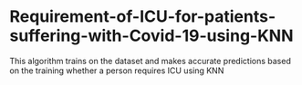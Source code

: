 # Requirement-of-ICU-for-patients-suffering-with-Covid-19-using-KNN
This algorithm trains on the dataset and makes accurate predictions based on the training whether a person requires ICU using KNN
